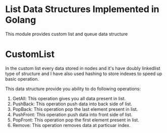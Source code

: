# List Data Structures Implemented in Golang
This module provides custom list and queue data structure

# CustomList
In the custom list every data stored in nodes and it's have doubly linkedlist type of structure and 
I have also used hashing to store indexes to speed up basic operation.

This data structure provide you ability to do following operations:

1. GetAll: This operation gives you all data present in list.
2. PushBack: This operation push data into back side of list.
3. PopBack: This operation pop the last element present in list.
4. PushFront: This operation push data into front side of list.
5. PopFront: This operation pop the first element present in list.
6. Remove: This operation removes data at particuar index.
